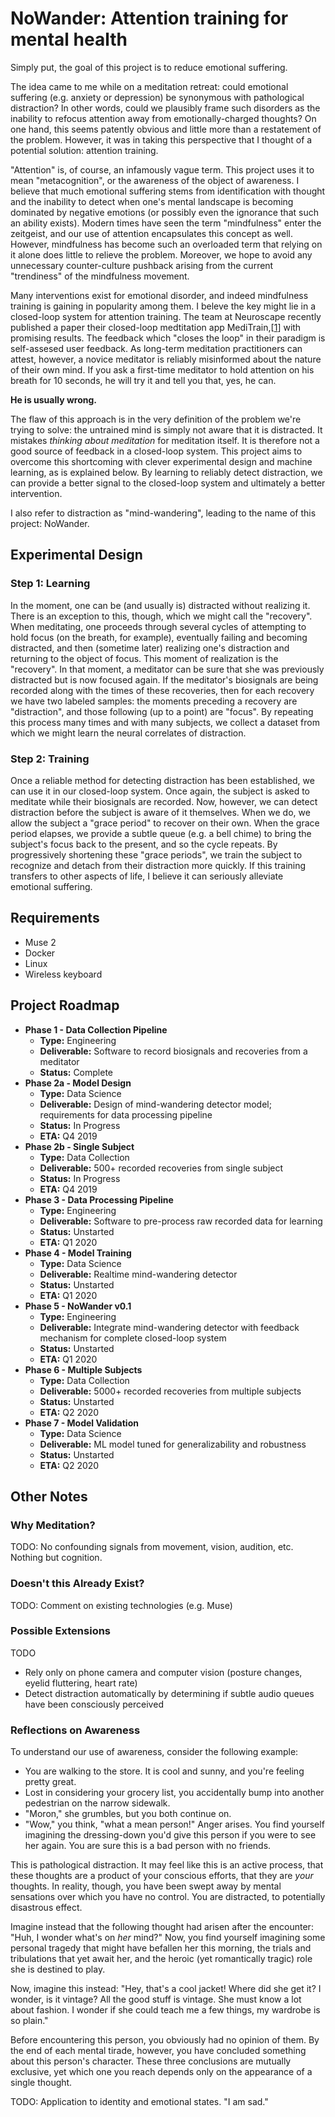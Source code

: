 # NoWander: Attention training for mental health

Simply put, the goal of this project is to reduce emotional suffering.

The idea came to me while on a meditation retreat: could emotional suffering (e.g. anxiety or depression) be synonymous with pathological distraction? In other words, could we plausibly frame such disorders as the inability to refocus attention away from emotionally-charged thoughts? On one hand, this seems patently obvious and little more than a restatement of the problem. However, it was in taking this perspective that I thought of a potential solution: attention training.

"Attention" is, of course, an infamously vague term. This project uses it to mean "metacognition", or the awareness of the object of awareness. I believe that much emotional suffering stems from identification with thought and the inability to detect when one's mental landscape is becoming dominated by negative emotions (or possibly even the ignorance that such an ability exists). Modern times have seen the term "mindfulness" enter the zeitgeist, and our use of attention encapsulates this concept as well. However, mindfulness has become such an overloaded term that relying on it alone does little to relieve the problem. Moreover, we hope to avoid any unnecessary counter-culture pushback arising from the current "trendiness" of the mindfulness movement.

Many interventions exist for emotional disorder, and indeed mindfulness training is gaining in popularity among them. I beleve the key might lie in a closed-loop system for attention training. The team at Neuroscape recently published a paper their closed-loop medtitation app MediTrain,[[1](https://www.nature.com/articles/s41562-019-0611-9)] with promising results. The feedback which "closes the loop" in their paradigm is self-assesed user feedback. As long-term meditation practitioners can attest, however, a novice meditator is reliably misinformed about the nature of their own mind. If you ask a first-time meditator to hold attention on his breath for 10 seconds, he will try it and tell you that, yes, he can.

**He is usually wrong.**

The flaw of this approach is in the very definition of the problem we're trying to solve: the untrained mind is simply not aware that it is distracted. It mistakes _thinking about meditation_ for meditation itself. It is therefore not a good source of feedback in a closed-loop system. This project aims to overcome this shortcoming with clever experimental design and machine learning, as is explained below. By learning to reliably detect distraction, we can provide a better signal to the closed-loop system and ultimately a better intervention.

I also refer to distraction as "mind-wandering", leading to the name of this project: NoWander.

## Experimental Design
### Step 1: Learning
In the moment, one can be (and usually is) distracted without realizing it. There is an exception to this, though, which we might call the "recovery". When meditating, one proceeds through several cycles of attempting to hold focus (on the breath, for example), eventually failing and becoming distracted, and then (sometime later) realizing one's distraction and returning to the object of focus. This moment of realization is the "recovery". In that moment, a meditator can be sure that she was previously distracted but is now focused again. If the meditator's biosignals are being recorded along with the times of these recoveries, then for each recovery we have two labeled samples: the moments preceding a recovery are "distraction", and those following (up to a point) are "focus". By repeating this process many times and with many subjects, we collect a dataset from which we might learn the neural correlates of distraction.

### Step 2: Training
Once a reliable method for detecting distraction has been established, we can use it in our closed-loop system. Once again, the subject is asked to meditate while their biosignals are recorded. Now, however, we can detect distraction before the subject is aware of it themselves. When we do, we allow the subject a "grace period" to recover on their own. When the grace period elapses, we provide a subtle queue (e.g. a bell chime) to bring the subject's focus back to the present, and so the cycle repeats. By progressively shortening these "grace periods", we train the subject to recognize and detach from their distraction more quickly. If this training transfers to other aspects of life, I believe it can seriously alleviate emotional suffering.

## Requirements
* Muse 2
* Docker
* Linux
* Wireless keyboard

## Project Roadmap
* **Phase 1 - Data Collection Pipeline**
    * **Type:** Engineering
    * **Deliverable:** Software to record biosignals and recoveries from a meditator
    * **Status:** Complete
* **Phase 2a - Model Design**
    * **Type:** Data Science
    * **Deliverable:** Design of mind-wandering detector model; requirements for data processing pipeline
    * **Status:** In Progress
    * **ETA:** Q4 2019
* **Phase 2b - Single Subject**
    * **Type:** Data Collection
    * **Deliverable:** 500+ recorded recoveries from single subject
    * **Status:** In Progress
    * **ETA:** Q4 2019
* **Phase 3 - Data Processing Pipeline**
    * **Type:** Engineering
    * **Deliverable:** Software to pre-process raw recorded data for learning
    * **Status:** Unstarted
    * **ETA:** Q1 2020
* **Phase 4 - Model Training**
    * **Type:** Data Science
    * **Deliverable:** Realtime mind-wandering detector
    * **Status:** Unstarted
    * **ETA:** Q1 2020
* **Phase 5 - NoWander v0.1**
    * **Type:** Engineering
    * **Deliverable:** Integrate mind-wandering detector with feedback mechanism for complete closed-loop system
    * **Status:** Unstarted
    * **ETA:** Q1 2020
* **Phase 6 - Multiple Subjects**
    * **Type:** Data Collection
    * **Deliverable:** 5000+ recorded recoveries from multiple subjects
    * **Status:** Unstarted
    * **ETA:** Q2 2020
* **Phase 7 - Model Validation**
    * **Type:** Data Science
    * **Deliverable:** ML model tuned for generalizability and robustness
    * **Status:** Unstarted
    * **ETA:** Q2 2020


## Other Notes
### Why Meditation?
TODO: No confounding signals from movement, vision, audition, etc. Nothing but cognition.

### Doesn't this Already Exist?
TODO: Comment on existing technologies (e.g. Muse)

### Possible Extensions
TODO
* Rely only on phone camera and computer vision (posture changes, eyelid fluttering, heart rate)
* Detect distraction automatically by determining if subtle audio queues have been consciously perceived

### Reflections on Awareness
To understand our use of awareness, consider the following example:
* You are walking to the store. It is cool and sunny, and you're feeling pretty great.
* Lost in considering your grocery list, you accidentally bump into another pedestrian on the narrow sidewalk.
* "Moron," she grumbles, but you both continue on.
* "Wow," you think, "what a mean person!" Anger arises. You find yourself imagining the dressing-down you'd give this person if you were to see her again. You are sure this is a bad person with no friends.

This is pathological distraction. It may feel like this is an active process, that these thoughts are a product of your conscious efforts, that they are _your_ thoughts. In reality, though, you have been swept away by mental sensations over which you have no control. You are distracted, to potentially disastrous effect.

Imagine instead that the following thought had arisen after the encounter: "Huh, I wonder what's on _her_ mind?" Now, you find yourself imagining some personal tragedy that might have befallen her this morning, the trials and tribulations that yet await her, and the heroic (yet romantically tragic) role she is destined to play.

Now, imagine this instead: "Hey, that's a cool jacket! Where did she get it? I wonder, is it vintage? All the good stuff is vintage. She must know a lot about fashion. I wonder if she could teach me a few things, my wardrobe is so plain."

Before encountering this person, you obviously had no opinion of them. By the end of each mental tirade, however, you have concluded something about this person's character. These three conclusions are mutually exclusive, yet which one you reach depends only on the appearance of a single thought.

TODO: Application to identity and emotional states. "I am sad."
